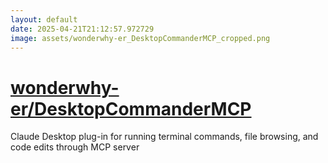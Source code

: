 ```yaml
---
layout: default
date: 2025-04-21T21:12:57.972729
image: assets/wonderwhy-er_DesktopCommanderMCP_cropped.png
---
```


# [wonderwhy-er/DesktopCommanderMCP](https://github.com/wonderwhy-er/DesktopCommanderMCP)

Claude Desktop plug-in for running terminal commands, file browsing, and code edits through MCP server

